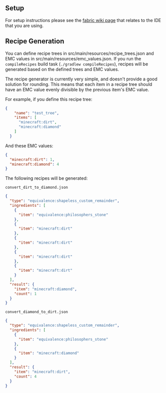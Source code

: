 ## Setup

For setup instructions please see the [fabric wiki page](https://fabricmc.net/wiki/tutorial:setup) that relates to the IDE that you are using.

## Recipe Generation
You can define recipe trees in src/main/resources/recipe_trees.json and EMC values in src/main/resources/emc_values.json.
If you run the `compileRecipes` build task (`./gradlew compileRecipes`), recipes will be generated based on the defined trees and EMC values.

The recipe generator is currently very simple, and doesn't provide a good solution for rounding. This means that each item in a recipe tree should have an EMC value evenly divisible by the previous item's EMC value.

For example, if you define this recipe tree:
```json
{
    "name": "test_tree",
    "items": [
      "minecraft:dirt",
      "minecraft:diamond"
    ]
  }
```

And these EMC values:
```json
{
  "minecraft:dirt": 1,
  "minecraft:diamond": 4
}
```

The following recipes will be generated:

`convert_dirt_to_diamond.json`
```json
{
  "type": "equivalence:shapeless_custom_remainder",
  "ingredients": [
    {
      "item": "equivalence:philosophers_stone"
    },
    {
      "item": "minecraft:dirt"
    },
    {
      "item": "minecraft:dirt"
    },
    {
      "item": "minecraft:dirt"
    },
    {
      "item": "minecraft:dirt"
    }
  ],
  "result": {
    "item": "minecraft:diamond",
    "count": 1
  }
}
```
`convert_diamond_to_dirt.json`
```json
{
  "type": "equivalence:shapeless_custom_remainder",
  "ingredients": [
    {
      "item": "equivalence:philosophers_stone"
    },
    {
      "item": "minecraft:diamond"
    }
  ],
  "result": {
    "item": "minecraft:dirt",
    "count": 4
  }
}
```